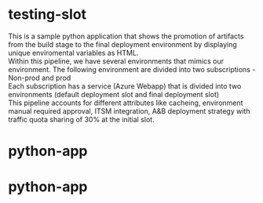 # testing-slot
This is a sample python application that shows the promotion of artifacts from the build stage to the final deployment environment by displaying unique enviromental variables as HTML.<br>
Within this pipeline, we have several environments that mimics our environment. The following environment
are divided into two subscriptions - Non-prod and prod <br>
Each subscription has a service (Azure Webapp) that is divided into two environments (default deployment slot and final deployment slot)<br>
This pipeline accounts for different attributes like cacheing, environment manual required approval, ITSM integration, A&B deployment strategy with traffic quota sharing of 30% at the initial slot.
# python-app
# python-app
